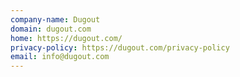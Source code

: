 ```yaml
---
company-name: Dugout
domain: dugout.com
home: https://dugout.com/
privacy-policy: https://dugout.com/privacy-policy
email: info@dugout.com
---
```




